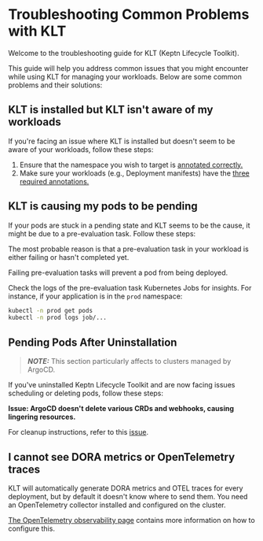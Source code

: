 # Troubleshooting Common Problems with KLT

Welcome to the troubleshooting guide for KLT (Keptn Lifecycle Toolkit). 

This guide will help you address common issues that you might encounter while using KLT for managing your workloads. Below are some common problems and their solutions:

## KLT is installed but KLT isn't aware of my workloads

If you're facing an issue where KLT is installed but doesn't seem to be aware of your workloads, follow these steps:

1. Ensure that the namespace you wish to target is [annotated correctly.](https://lifecycle.keptn.sh/docs/install/install/#enable-klt-for-your-cluster)
2. Make sure your workloads (e.g., Deployment manifests) have the [three required annotations.](https://lifecycle.keptn.sh/docs/implementing/integrate/#annotate-workloads)

## KLT is causing my pods to be pending

If your pods are stuck in a pending state and KLT seems to be the cause, it might be due to a pre-evaluation task. Follow these steps:

The most probable reason is that a pre-evaluation task in your workload is either failing or hasn't completed yet.

Failing pre-evaluation tasks will prevent a pod from being deployed.

Check the logs of the pre-evaluation task Kubernetes Jobs for insights. For instance, if your application is in the `prod` namespace:

```bash
kubectl -n prod get pods
kubectl -n prod logs job/...
```

## Pending Pods After Uninstallation

> **_NOTE:_**  This section particularly affects to clusters managed by ArgoCD.

If you've uninstalled Keptn Lifecycle Toolkit and are now facing issues scheduling or deleting pods, follow these steps:

**Issue: ArgoCD doesn't delete various CRDs and webhooks, causing lingering resources.**

For cleanup instructions, refer to this [issue](https://github.com/keptn/lifecycle-toolkit/issues/1828).


## I cannot see DORA metrics or OpenTelemetry traces

KLT will automatically generate DORA metrics and OTEL traces for every deployment, but by default it doesn't know where to send them. You need an OpenTelemetry collector installed and configured on the cluster.

[The OpenTelemetry observability page](https://lifecycle.keptn.sh/docs/implementing/otel/) contains more information on how to configure this.